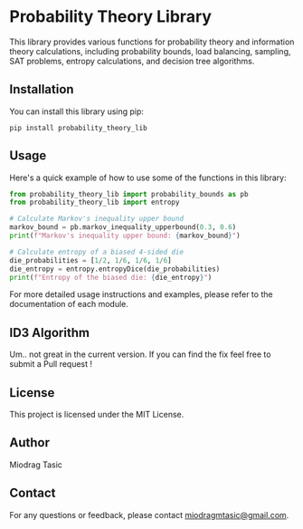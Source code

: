 # Probability Theory Library

This library provides various functions for probability theory and information theory calculations, including probability bounds, load balancing, sampling, SAT problems, entropy calculations, and decision tree algorithms.

## Installation

You can install this library using pip:

```
pip install probability_theory_lib
```

## Usage

Here's a quick example of how to use some of the functions in this library:

```python
from probability_theory_lib import probability_bounds as pb
from probability_theory_lib import entropy

# Calculate Markov's inequality upper bound
markov_bound = pb.markov_inequality_upperbound(0.3, 0.6)
print(f"Markov's inequality upper bound: {markov_bound}")

# Calculate entropy of a biased 4-sided die
die_probabilities = [1/2, 1/6, 1/6, 1/6]
die_entropy = entropy.entropyDice(die_probabilities)
print(f"Entropy of the biased die: {die_entropy}")
```

For more detailed usage instructions and examples, please refer to the documentation of each module.

## ID3 Algorithm
Um.. not great in the current version. If you can find the fix feel free to submit a Pull request !

## License

This project is licensed under the MIT License.

## Author

Miodrag Tasic

## Contact

For any questions or feedback, please contact miodragmtasic@gmail.com.
